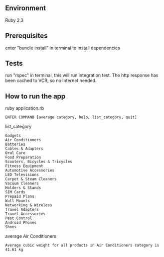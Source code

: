 ## Environment
Ruby 2.3

## Prerequisites
enter "bundle install" in terminal to install dependencies

## Tests
run "rspec" in terminal, this will run integration test. The http response has been cached to VCR, so no Internet needed.

## How to run the app
ruby application.rb

```
ENTER COMMAND [average category, help, list_category, quit]
```

list_category

```
Gadgets
Air Conditioners
Batteries
Cables & Adapters
Oral Care
Food Preparation
Scooters, Bicycles & Tricycles
Fitness Equipment
Automotive Accessories
LED Televisions
Carpet & Steam Cleaners
Vacuum Cleaners
Holders & Stands
SIM Cards
Prepaid Plans
Wall Mounts
Networking & Wireless
Travel Adapters
Travel Accessories
Pest Control
Android Phones
Shoes
```

average Air Conditioners

```
Average cubic weight for all products in Air Conditioners category is 41.61 kg
```
